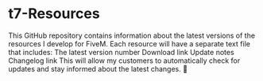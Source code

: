 # t7-Resources
This GitHub repository contains information about the latest versions of the resources I develop for FiveM. Each resource will have a separate text file that includes:  The latest version number Download link Update notes Changelog link This will allow my customers to automatically check for updates and stay informed about the latest changes. 🚀
